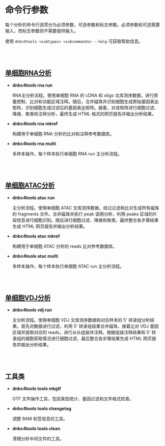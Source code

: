 # 命令行参数



每个分析的命令行选项分为必须参数，可选参数和标志参数。必须参数和可选需要输入，而标志参数则不需要提供输入。

使用 `dnbc4tools <subtypes> <subcommands> --help` 可获取帮助信息。

</br>
</br>

## [单细胞RNA分析](./scRNA.md)

- **dnbc4tools rna run**

  RNA主分析流程。使用单细胞 RNA 的 cDNA 和 oligo 文库测序数据，进行质量控制、比对和功能区域注释。随后，合并磁珠并识别细胞生成原始基因表达矩阵，识别细胞生成过滤后的基因表达矩阵。接着，对该矩阵进行细胞过滤、降维、聚类和注释分析，最终生成 HTML 格式的网页报告并输出分析结果。

- **dnbc4tools rna mkref**

  构建用于单细胞 RNA 分析的比对和注释参考数据库。

- **dnbc4tools rna multi** 

  多样本操作，每个样本执行单细胞 RNA run 主分析流程。

</br>
</br>

## [单细胞ATAC分析](./scATAC.md)

- **dnbc4tools atac run**

  主分析流程。使用单细胞 ATAC 文库测序数据，经过过滤和比对生成所有磁珠的 fragments 文件。合并磁珠并执行 peak 调用分析，利用 peaks 区域的片段信息进行细胞识别。随后进行细胞过滤、降维和聚类，最终整合各步骤结果生成 HTML 网页报告并输出分析结果。

- **dnbc4tools atac mkref**

  构建用于单细胞 ATAC 分析的 reads 比对参考数据库。

- **dnbc4tools atac multi** 

  多样本操作，每个样本执行单细胞 ATAC run 主分析流程。

</br>
</br> 

## [单细胞VDJ分析](./scVDJ.md)

- **dnbc4tools vdj run**

  主分析流程。使用单细胞 VDJ 文库测序数据和对应样本的 5' 转录组分析结果。首先对数据进行过滤，利用 5' 转录组结果合并磁珠，接着比对 VDJ 基因区域并提取对应的 reads，进行从头组装并注释。根据组装注释结果和 5' 转录组的细胞获取情况进行细胞过滤，最后整合各步骤结果生成 HTML 网页报告并输出分析结果。

</br>
</br>

## 工具类

- **dnbc4tools tools mkgtf**

  GTF 文件操作工具，包括类型统计、基因过滤和文件格式检查。

- **dnbc4tools tools changetag**

  调整 BAM 标签信息的工具。

- **dnbc4tools tools clean**

  清理分析中间文件的工具。